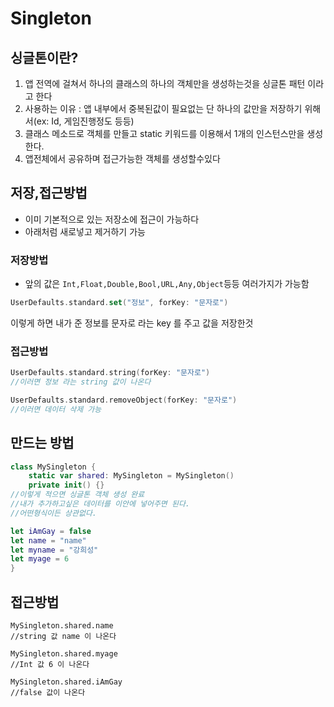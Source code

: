 # Singleton

## 싱글톤이란?

1. 앱 전역에 걸쳐서 하나의 클래스의 하나의 객체만을 생성하는것을 싱글톤 패턴 이라고 한다
2. 사용하는 이유 : 앱 내부에서 중복된값이 필요없는 단 하나의 값만을 저장하기 위해서(ex: Id, 게임진행정도 등등)
3. 클래스 메소드로 객체를 만들고 static 키워드를 이용해서 1개의 인스턴스만을 생성한다.
4. 앱전체에서 공유하며 접근가능한 객체를 생성할수있다

## 저장,접근방법
* 이미 기본적으로 있는 저장소에 접근이 가능하다
* 아래처럼 새로넣고 제거하기 가능

### 저장방법
* 앞의 값은 `Int,Float,Double,Bool,URL,Any,Object`등등 여러가지가 가능함
```swift
UserDefaults.standard.set("정보", forKey: "문자로")
```
이렇게 하면 내가 준 정보를 문자로 라는 key 를 주고 값을 저장한것

### 접근방법

```swift
UserDefaults.standard.string(forKey: "문자로")
//이러면 정보 라는 string 값이 나온다

UserDefaults.standard.removeObject(forKey: "문자로")
//이러면 데이터 삭제 가능
```


## 만드는 방법

```swift
class MySingleton {
	static var shared: MySingleton = MySingleton()
	private init() {}
//이렇게 적으면 싱글톤 객체 생성 완료
//내가 추가하고싶은 데이터를 이안에 넣어주면 된다.
//어떤형식이든 상관없다.

let iAmGay = false
let name = "name"
let myname = "강희성"
let myage = 6
}
```

## 접근방법

```
MySingleton.shared.name
//string 값 name 이 나온다

MySingleton.shared.myage
//Int 값 6 이 나온다

MySingleton.shared.iAmGay
//false 값이 나온다
```



